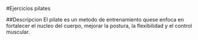 #Ejercicios pilates

##Descripcion
El pilate es un metodo de entrenamiento quese enfoca en fortalecer el nucleo del cuerpo, mejorar la postura, la flexibilidad y el control muscular.
